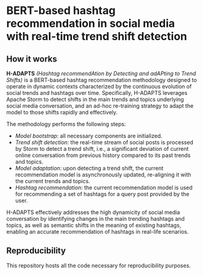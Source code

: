 # BERT-based hashtag recommendation in social media with real-time trend shift detection

## How it works
**H-ADAPTS** *(Hashtag recommendAtion by Detecting and adAPting to Trend Shifts)* is a BERT-based hashtag recommendation methodology designed to operate in dynamic contexts characterized by the continuous evolution of social trends and hashtags over time.
Specifically, H-ADAPTS leverages Apache Storm to detect shifts in the main trends and topics underlying social media conversation, and an ad-hoc re-training strategy to adapt the model to those shifts rapidly and effectively.

The methodology performs the following steps:
- *Model bootstrap*: all necessary components are initialized.
- *Trend shift detection*: the real-time stream of social posts is processed by Storm to detect a trend shift, i.e., a significant deviation of current online conversation from previous history compared to its past trends and topics.
- *Model adaptation*: upon detecting a trend shift, the current recommendation model is asynchronously updated, re-aligning it with the current trends and topics.
- *Hashtag recommendation*: the current recommendation model is used for recommending a set of hashtags for a query post provided by the user.

H-ADAPTS effectively addresses the high dynamicity of social media conversation by identifying changes in the main trending hashtags and topics, as well as semantic shifts in the meaning of existing hashtags, enabling an accurate recommendation of hashtags in real-life scenarios.

## Reproducibility
This repository hosts all the code necessary for reproducibility purposes.

